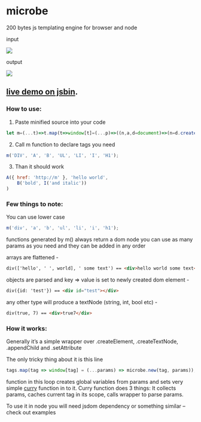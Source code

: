 # microbe
200 bytes js templating engine for browser and node

input

![](https://i.imgur.com/HVuDykf.png)

output

![](https://i.imgur.com/Yxtij8c.png)

## [live demo on jsbin](https://jsbin.com/zawimed/edit?js,output).

### How to use:
1.	Paste minified source into your code
```javascript
let m=(...t)=>t.map(t=>window[t]=(...p)=>((n,a,d=document)=>(n=d.createElement(t),p.flat().map(e=>{if(e.constructor==Object){for(a in e)n[a]=e[a]}else n.appendChild(e.after?e:d.createTextNode(e))}),n))())
```
2.	Call m function to declare tags you need
```javascript
m('DIV', 'A', 'B', 'UL', 'LI', 'I', 'H1');
```
3.	Than it should work
```javascript
A({ href: 'http://m' }, 'hello world',
    B('bold', I('and italic'))
)
```

### Few things to note:

You can use lower case 
```javascript
m('div', 'a', 'b', 'ul', 'li', 'i', 'h1');
```

functions generated by m() always return a dom node
you can use as many params as you need and they can be added in any order

arrays are flattened - 
```html
div(['hello', ' ', world], ' some text') == <div>hello world some text</div>
```
objects are parsed and key => value is set to newly created dom element -
```html
div({id: 'test'}) == <div id="test"></div>
```
any other type will produce a textNode (string, int, bool etc) - 
```html
div(true, 7) == <div>true7</div>
```

### How it works:

Generally it’s a simple wrapper over .createElement, .createTextNode, .appendChild and .setAttribute

The only tricky thing about it is this line
```javascript
tags.map(tag => window[tag] = (...params) => microbe.new(tag, params)),
```
function in this loop creates global variables from params and sets very simple [curry](https://en.wikipedia.org/wiki/Currying) function in to it.
Curry function does 3 things:
It collects params, caches current tag in its scope, calls wrapper to parse params.

To use it in node you will need jsdom dependency or something similar – check out examples

